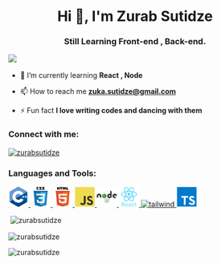 <h1 align="center"> Hi 👋, I'm Zurab Sutidze</h1>
<h3 align="center"> Still Learning Front-end , Back-end. </h3>
<img src="https://camo.githubusercontent.com/a5ef8f892a2bc5fdbaa7f3787c40042729a15948cf94c70c3c0fa38a82d71b37/68747470733a2f2f77616c6c70617065726163636573732e636f6d2f66756c6c2f383335313135362e676966"/>
<p align="left"> 

</p>

- 🌱 I’m currently learning **React , Node**

- 📫 How to reach me **zuka.sutidze@gmail.com**

- ⚡ Fun fact **I love writing codes and dancing with them**

<h3 align="left">Connect with me:</h3>
<p align="left">
<a href="https://linkedin.com/in/zurabsutidze" target="blank">
<img align="center" src="https://raw.githubusercontent.com/rahuldkjain/github-profile-readme-generator/master/src/images/icons/Social/linked-in-alt.svg" alt="zurabsutidze" height="30" width="40" />
</a>
</p>

<h3 align="left">Languages and Tools:</h3>
<p align="left"> 

<a href="https://www.w3schools.com/cpp/" target="_blank" rel="noreferrer"> 
<img src="https://raw.githubusercontent.com/devicons/devicon/master/icons/cplusplus/cplusplus-original.svg" alt="cplusplus" width="40" height="40"/> 
</a> 
<a class="ml-[20px]" href="https://www.w3schools.com/css/" target="_blank" rel="noreferrer"> <img src="https://raw.githubusercontent.com/devicons/devicon/master/icons/css3/css3-original-wordmark.svg" alt="css3" width="40" height="40"/> </a> <a href="https://www.w3.org/html/" target="_blank" rel="noreferrer"> 
<img src="https://raw.githubusercontent.com/devicons/devicon/master/icons/html5/html5-original-wordmark.svg" alt="html5" width="40" height="40"/> 
</a> 

<a href="https://developer.mozilla.org/en-US/docs/Web/JavaScript" target="_blank" rel="noreferrer"> 
<img src="https://raw.githubusercontent.com/devicons/devicon/master/icons/javascript/javascript-original.svg" alt="javascript" width="40" height="40"/> 
</a> 

<a href="https://nodejs.org" target="_blank" rel="noreferrer"> 
<img src="https://raw.githubusercontent.com/devicons/devicon/master/icons/nodejs/nodejs-original-wordmark.svg" alt="nodejs" width="40" height="40"/> 
</a> 

<a href="https://reactjs.org/" target="_blank" rel="noreferrer"> 
<img src="https://raw.githubusercontent.com/devicons/devicon/master/icons/react/react-original-wordmark.svg" alt="react" width="40" height="40"/> 
</a> 

<a href="https://tailwindcss.com/" target="_blank" rel="noreferrer"> 
<img src="https://www.vectorlogo.zone/logos/tailwindcss/tailwindcss-icon.svg" alt="tailwind" width="40" height="40"/> 
</a> 

<a href="https://www.typescriptlang.org/" target="_blank" rel="noreferrer"> 
<img src="https://raw.githubusercontent.com/devicons/devicon/master/icons/typescript/typescript-original.svg" alt="typescript" width="40" height="40"/> 
</a> 

</p>
<div class="flex flex-row w-3/6"> 
<p>&nbsp;<img align="center" src="https://github-readme-stats.vercel.app/api?username=zurabsutidze&show_icons=true&locale=en" alt="zurabsutidze" />
</p>

<p><img align="center" src="https://github-readme-streak-stats.herokuapp.com/?user=zurabsutidze&" alt="zurabsutidze" /></p>

<p>
<img align="left" src="https://github-readme-stats.vercel.app/api/top-langs?username=zurabsutidze&show_icons=true&locale=en&layout=compact" alt="zurabsutidze" />
</p>
<div/>
